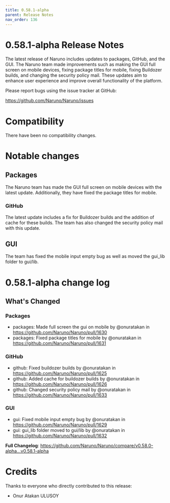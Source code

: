 ```yaml
---
title: 0.58.1-alpha
parent: Release Notes
nav_order: 136
---
```


# 0.58.1-alpha Release Notes

The latest release of Naruno includes updates to packages, GitHub, and the GUI. The Naruno team made improvements such as making the GUI full screen on mobile devices, fixing package titles for mobile, fixing Buildozer builds, and changing the security policy mail. These updates aim to enhance user experience and improve overall functionality of the platform.

Please report bugs using the issue tracker at GitHub:

<https://github.com/Naruno/Naruno/issues>

# Compatibility

There have been no compatibility changes.

# Notable changes

## Packages
The Naruno team has made the GUI full screen on mobile devices with the latest update. Additionally, they have fixed the package titles for mobile. 

### GitHub
The latest update includes a fix for Buildozer builds and the addition of cache for these builds. The team has also changed the security policy mail with this update.

## GUI
The team has fixed the mobile input empty bug as well as moved the gui_lib folder to gui/lib.

# 0.58.1-alpha change log

<!-- Release notes generated using configuration in .github/release.yml at master -->

## What's Changed
### Packages
* packages: Made full screen the gui on mobile by @onuratakan in https://github.com/Naruno/Naruno/pull/1630
* packages: Fixed package titles for mobile by @onuratakan in https://github.com/Naruno/Naruno/pull/1631
### GitHub
* github: Fixed buildozer builds by @onuratakan in https://github.com/Naruno/Naruno/pull/1625
* github: Added cache for buildozer builds by @onuratakan in https://github.com/Naruno/Naruno/pull/1626
* github: Changed security policy mail by @onuratakan in https://github.com/Naruno/Naruno/pull/1633
### GUI
* gui: Fixed mobile input empty bug by @onuratakan in https://github.com/Naruno/Naruno/pull/1629
* gui: gui_lib folder moved to gui/lib by @onuratakan in https://github.com/Naruno/Naruno/pull/1632


**Full Changelog**: https://github.com/Naruno/Naruno/compare/v0.58.0-alpha...v0.58.1-alpha

# Credits

Thanks to everyone who directly contributed to this release:

- Onur Atakan ULUSOY
